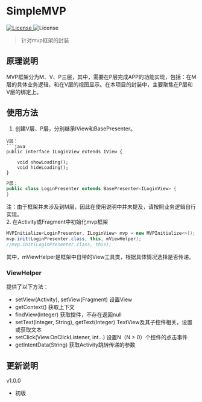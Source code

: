 # SimpleMVP

<p align="left">
    <a href="http://www.apache.org/licenses/LICENSE-2.0">
        <img src="http://img.shields.io/badge/License-Apache%202.0-blue.svg?style=flat-square" alt="License" />
    </a>
    <a>
        <img src="https://img.shields.io/badge/API-14-blue.svg?style=flat-square" alt="License" />
    </a>
</p>

> 针对mvp框架的封装

## 原理说明
MVP框架分为M、V、P三层，其中，需要在P层完成APP的功能实现，包括：在M层的具体业务逻辑，和在V层的视图显示。在本项目的封装中，主要聚焦在P层和V层的绑定上。
## 使用方法
1. 创建V层、P层，分别继承IView和BasePresenter。
```
V层：
```java
public interface ILoginView extends IView {

    void showLoading();
    void hideLoading();
}
```
```java
P层：
public class LoginPresenter extends BasePresenter<ILoginView> {
}
```
注：由于框架并未涉及到M层，因此在使用说明中并未提及，请按照业务逻辑自行实现。  
2. 在Activity或Fragment中初始化mvp框架
``` java
MVPInitialize<LoginPresenter, ILoginView> mvp = new MVPInitialize<>();
mvp.init(LoginPresenter.class, this, mViewHelper);
//mvp.init(LoginPresenter.class, this);
```
其中，mViewHelper是框架中自带的View工具类，根据具体情况选择是否传递。

### ViewHelper
提供了以下方法：
* setView(Activity), setView(Fragment)
设置View
* getContext()
获取上下文
* findView(Integer)
获取控件，不存在返回null
* setText(Integer, String), getText(Integer)
TextView及其子控件相关，设置或获取文本
* setClick(View.OnClickListener, int...)
设置N（N > 0）个控件的点击事件
* getIntentData(String)
获取Activity跳转传递的参数
## 更新说明
v1.0.0
* 初版